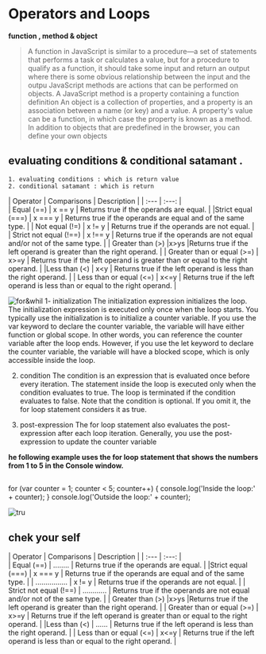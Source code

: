 # Operators and Loops
**function , method & object**
> A function in JavaScript is similar to a procedure—a set of statements that performs a task or calculates a value, but for a procedure to qualify as a function, it should take some input and return an output where there is some obvious relationship between the input and the outpu
> JavaScript methods are actions that can be performed on objects. A JavaScript method is a property containing a function definition
> An object is a collection of properties, and a property is an association between a name (or key) and a value. A property's value can be a function, in which case the property is known as a method. In addition to objects that are predefined in the browser, you can define your own objects
   


   ## evaluating conditions & conditional satamant .
    1. evaluating conditions : which is return value  
    2. conditional satamant : which is return     

| Operator | Comparisons | Description |
| :---         |     :---:      |      
| Equal (==)   | 	x == y    | Returns true if the operands are equal.   |
|Strict equal (===)    | x === y       | Returns true if the operands are equal and of the same type.     |
| Not equal (!=)   | x != y     | Returns true if the operands are not equal.   |
| Strict not equal (!==)   | 	x !== y       | Returns true if the operands are not equal and/or not of the same type.
      |
| Greater than (>)  |x>ys     |Returns true if the left operand is greater than the right operand.    |
| Greater than or equal (>=)    | x>=y       | Returns true if the left operand is greater than or equal to the right operand.
      |
|Less than (<)   | 	x<y     | Returns true if the left operand is less than the right operand.    |
| Less than or equal (<=)   | x<=y       | Returns true if the left operand is less than or equal to the right operand.
      |


![for&whil](https://i.stack.imgur.com/Ovdg0.png)
1-  initialization
The initialization expression initializes the loop. The initialization expression is executed only once when the loop starts. You typically use the initialization is to initialize a counter variable. If you use the var keyword to declare the counter variable, the variable will have either function or global scope. In other words, you can reference the counter variable after the loop ends. However, if you use the let keyword to declare the counter variable, the variable will have a blocked scope, which is only accessible inside the loop.

2) condition
The condition is an expression that is evaluated once before every iteration. The statement inside the loop is executed only when the condition evaluates to true. The loop is terminated if the condition evaluates to false. Note that the condition is optional. If you omit it, the for loop statement considers it as true.

3) post-expression
The for loop statement also evaluates the post-expression after each loop iteration. Generally, you use the post-expression to update the counter variable

**he following example uses the for loop statement that shows the numbers from 1 to 5 in the Console window.**

## 
for (var counter = 1; counter < 5; counter++) {
    console.log('Inside the loop:' + counter);
}
console.log('Outside the loop:' + counter);

![tru](https://upload.wikimedia.org/wikipedia/commons/4/4a/Truth_table_for_AND%2C_OR%2C_and_NOT.png)

## chek your self

| Operator | Comparisons | Description |
| :---         |     :---:      |      
| Equal (==)   | 	........    | Returns true if the operands are equal.   |
|Strict equal (===)    | x === y       | Returns true if the operands are equal and of the same type.     |
| ................  | x != y     | Returns true if the operands are not equal.   |
| Strict not equal (!==)   | 	............       | Returns true if the operands are not equal and/or not of the same type.
      |
| Greater than (>)  |x>ys     |Returns true if the left operand is greater than the right operand.    |
| Greater than or equal (>=)    | x>=y       | Returns true if the left operand is greater than or equal to the right operand.
      |
|Less than (<)   | ......   | Returns true if the left operand is less than the right operand.    |
| Less than or equal (<=)   | x<=y       | Returns true if the left operand is less than or equal to the right operand.
      |